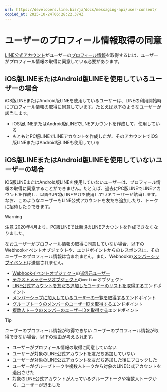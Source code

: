 ```yaml
---
url: https://developers.line.biz/ja/docs/messaging-api/user-consent/
copied_at: 2025-10-24T06:28:22.374Z
---
```

# ユーザーのプロフィール情報取得の同意

[LINE公式アカウント](https://developers.line.biz/ja/glossary/#line-official-account)がユーザーの[プロフィール情報](https://developers.line.biz/ja/glossary/#profile-information)を取得するには、ユーザーがプロフィール情報の取得に同意している必要があります。

## iOS版LINEまたはAndroid版LINEを使用しているユーザーの場合

iOS版LINEまたはAndroid版LINEを使用しているユーザーは、LINEの利用開始時にプロフィール情報の取得に同意しています。たとえば以下のようなユーザーが該当します。

*   iOS版LINEまたはAndroid版LINEでLINEアカウントを作成して、使用している
*   もともとPC版LINEでLINEアカウントを作成したが、そのアカウントでiOS版LINEまたはAndroid版LINEも使用している

## iOS版LINEまたはAndroid版LINEを使用していないユーザーの場合

iOS版LINEまたはAndroid版LINEを使用していないユーザーは、プロフィール情報の取得に同意することができません。たとえば、過去にPC版LINEでLINEアカウントを作成し、以降もPC版LINEだけを使用しているユーザーが該当します。なお、このようなユーザーもLINE公式アカウントを友だち追加したり、トークに招待したりできます。

> [!WARNING]
> 注意
> 2020年4月より、PC版LINEでは新規のLINEアカウントを作成できなくなりました。

なおユーザーがプロフィール情報の取得に同意していない場合、以下のWebhookイベントオブジェクトや、エンドポイントからのレスポンスに、そのユーザーのプロフィール情報は含まれません。また、Webhookの[メンバーシップイベント](https://developers.line.biz/ja/reference/messaging-api/#membership-event)は送信されません。

*   [Webhookイベントオブジェクト](https://developers.line.biz/ja/reference/messaging-api/#webhook-event-objects)の[送信元ユーザー](https://developers.line.biz/ja/reference/messaging-api/#source-user)
*   [テキストメッセージオブジェクト](https://developers.line.biz/ja/reference/messaging-api/#wh-text)の`mention`オブジェクト
*   [LINE公式アカウントを友だち追加したユーザーのリストを取得する](https://developers.line.biz/ja/reference/messaging-api/#get-follower-ids)エンドポイント
*   [メンバーシップに加入しているユーザーの一覧を取得する](https://developers.line.biz/ja/reference/messaging-api/#get-membership-user-ids)エンドポイント
*   [グループトークのメンバーのユーザーIDを取得する](https://developers.line.biz/ja/reference/messaging-api/#get-group-member-user-ids)エンドポイント
*   [複数人トークのメンバーのユーザーIDを取得する](https://developers.line.biz/ja/reference/messaging-api/#get-room-member-user-ids)エンドポイント

> [!TIP]
> ユーザーのプロフィール情報が取得できない
> ユーザーのプロフィール情報が取得できない場合、以下の理由が考えられます。
> 
> *   ユーザーがプロフィール情報の取得に同意していない
> *   ユーザーが対象のLINE公式アカウントを友だち追加していない
> *   ユーザーが対象のLINE公式アカウントを友だち追加した後にブロックした
> *   ユーザーがグループトークや複数人トークから対象のLINE公式アカウントを退出させた
> *   対象のLINE公式アカウントが入っているグループトークや複数人トークから、ユーザーが退出した
